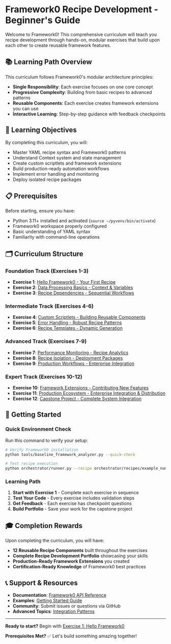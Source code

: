 # Framework0 Recipe Development - Beginner's Guide

Welcome to Framework0! This comprehensive curriculum will teach you recipe development through hands-on, modular exercises that build upon each other to create reusable framework features.

## 📚 Learning Path Overview

This curriculum follows Framework0's modular architecture principles:
- **Single Responsibility**: Each exercise focuses on one core concept
- **Progressive Complexity**: Building from basic recipes to advanced patterns
- **Reusable Components**: Each exercise creates framework extensions you can use
- **Interactive Learning**: Step-by-step guidance with feedback checkpoints

## 🎯 Learning Objectives

By completing this curriculum, you will:
- Master YAML recipe syntax and Framework0 patterns
- Understand Context system and state management
- Create custom scriptlets and framework extensions
- Build production-ready automation workflows
- Implement error handling and monitoring
- Deploy isolated recipe packages

## 📋 Prerequisites

Before starting, ensure you have:
- Python 3.11+ installed and activated (`source ~/pyvenv/bin/activate`)
- Framework0 workspace properly configured
- Basic understanding of YAML syntax
- Familiarity with command-line operations

## 🗂️ Curriculum Structure

### **Foundation Track** (Exercises 1-3)
- **Exercise 1**: [Hello Framework0 - Your First Recipe](exercise_1.md)
- **Exercise 2**: [Data Processing Basics - Context & Variables](exercise_2.md)  
- **Exercise 3**: [Recipe Dependencies - Sequential Workflows](exercise_3.md)

### **Intermediate Track** (Exercises 4-6)
- **Exercise 4**: [Custom Scriptlets - Building Reusable Components](exercise_4.md)
- **Exercise 5**: [Error Handling - Robust Recipe Patterns](exercise_5.md)
- **Exercise 6**: [Recipe Templates - Dynamic Generation](exercise_6.md)

### **Advanced Track** (Exercises 7-9)
- **Exercise 7**: [Performance Monitoring - Recipe Analytics](exercise_7.md)
- **Exercise 8**: [Recipe Isolation - Deployment Packages](exercise_8.md)
- **Exercise 9**: [Production Workflows - Enterprise Integration](exercise_9.md)

### **Expert Track** (Exercises 10-12)
- **Exercise 10**: [Framework Extensions - Contributing New Features](exercise_10.md)
- **Exercise 11**: [Production Ecosystem - Enterprise Integration & Distribution](exercise_11.md)
- **Exercise 12**: [Capstone Project - Complete System Integration](exercise_12.md)

## 🚀 Getting Started

### Quick Environment Check

Run this command to verify your setup:

```bash
# Verify Framework0 installation
python tools/baseline_framework_analyzer.py --quick-check

# Test recipe execution
python orchestrator/runner.py --recipe orchestrator/recipes/example_numbers.yaml
```

### Learning Path

1. **Start with Exercise 1** - Complete each exercise in sequence
2. **Test Your Code** - Every exercise includes validation steps
3. **Get Feedback** - Each exercise has checkpoint questions
4. **Build Portfolio** - Save your work for the capstone project

## 🎓 Completion Rewards

Upon completing the curriculum, you will have:
- **12 Reusable Recipe Components** built throughout the exercises
- **Complete Recipe Development Portfolio** showcasing your skills  
- **Production-Ready Framework Extensions** you created
- **Certification-Ready Knowledge** of Framework0 best practices

## 📞 Support & Resources

- **Documentation**: [Framework0 API Reference](../docs/api_reference.md)
- **Examples**: [Getting Started Guide](../docs/getting_started.md)
- **Community**: Submit issues or questions via GitHub
- **Advanced Topics**: [Integration Patterns](../docs/integration_patterns.md)

---

**Ready to start?** Begin with [Exercise 1: Hello Framework0](exercise_1.md)

**Prerequisites Met?** ✅ Let's build something amazing together!
